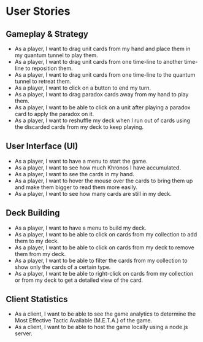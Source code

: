 # User Stories

## Gameplay & Strategy

- As a player, I want to drag unit cards from my hand and place them in my 
    quantum tunnel to play them.
- As a player, I want to drag unit cards from one time-line to another 
    time-line to reposition them.
- As a player, I want to drag unit cards from one time-line to the quantum 
    tunnel to retreat them.
- As a player, I want to click on a button to end my turn.
- As a player, I want to drag paradox cards away from my hand to play them.
- As a player, I want to be able to click on a unit after playing a paradox 
    card to apply the paradox on it.
- As a player, I want to reshuffle my deck when I run out of cards using the 
    discarded cards from my deck to keep playing.

## User Interface (UI)

- As a player, I want to have a menu to start the game.
- As a player, I want to see how much Khronos I have accumulated.
- As a player, I want to see the cards in my hand.
- As a player, I want to hover the mouse over the cards to bring them up and 
    make them bigger to read them more easily.
- As a player, I want to see how many cards are still in my deck.

## Deck Building

- As a player, I want to have a menu to build my deck.
- As a player, I want to be able to click on cards from my collection to add 
    them to my deck.
- As a player, I want to be able to click on cards from my deck to remove them 
    from my deck.
- As a player, I want to be able to filter the cards from my collection to 
    show only the cards of a certain type.
- As a player, I want te be able to right-click on cards from my collection or 
    from my deck to get a detailed view of the card.

## Client Statistics

- As a client, I want to be able to see the game analytics to determine the 
    Most Effective Tactic Available (M.E.T.A.) of the game.
- As a client, I want to be able to host the game locally using a node.js 
    server.

